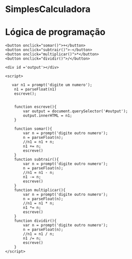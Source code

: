# SimplesCalculadora
<!DOCTYPE html>
<html lang="en">
<head>
    <meta charset="UTF-8">
    <meta http-equiv="X-UA-Compatible" content="IE=edge">
    <meta name="viewport" content="width=device-width, initial-scale=1.0">
    <title>Logica de programacao Javascript</title>
</head>
<body>
    <h1>Lógica de programação</h1>

    <button onclick="somar()">+</button>
    <button onclick="subtrair()">-</button>
    <button onclick="multiplicar()">*</button>
    <button onclick="dividir()">/</button>
    
    <div id ='output'></div>

    <script>

       var n1 = prompt('digite um numero');
        n1 = parseFloat(n1)
        escreve();


        function escreve(){
            var output = document.querySelector('#output');
            output.innerHTML = n1;
        }
      
        function somar(){
            var n = prompt('digite outro numero');
            n = parseFloat(n);
            //n1 = n1 + n;
            n1 += n;
            escreve()
        }
        function subtrair(){
            var n = prompt('digite outro numero');
            n = parseFloat(n);
            //n1 = n1 - n;
            n1 -= n;
            escreve()
        }
        function multiplicar(){
            var n = prompt('digite outro numero');
            n = parseFloat(n);
            //n1 = n1 * n;
            n1 *= n;
            escreve()
        }
        function dividir(){
            var n = prompt('digite outro numero');
            n = parseFloat(n);
            //n1 = n1 / n;
            n1 /= n;
            escreve()
        }
    </script>

    
</body>
</html>
